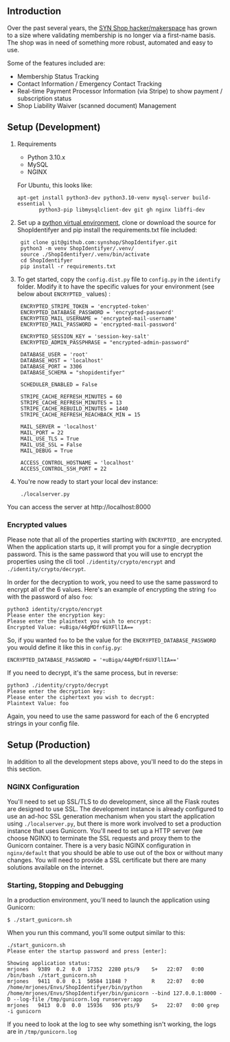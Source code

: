 ## Introduction
Over the past several years, the [SYN Shop hacker/makerspace](https://www.synshop.org) has grown to a size where validating membership is no longer via a first-name basis.  The shop was in need of something more robust, automated and easy to use.  

Some of the features included are:

- Membership Status Tracking
- Contact Information / Emergency Contact Tracking
- Real-time Payment Processor Information (via Stripe) to show payment / subscription status
- Shop Liability Waiver (scanned document) Management

## Setup (Development)

1. Requirements
    * Python 3.10.x
    * MySQL
    * NGINX

   For Ubuntu, this looks like:
   
       apt-get install python3-dev python3.10-venv mysql-server build-essential \
              python3-pip libmysqlclient-dev git gh nginx libffi-dev

2. Set up a [python virtual environment](http://docs.python-guide.org/en/latest/dev/virtualenvs/), clone or download the source for ShopIdentifyer and pip install the requirements.txt file included:

        git clone git@github.com:synshop/ShopIdentifyer.git
        python3 -m venv ShopIdentifyer/.venv/
        source ./ShopIdentifyer/.venv/bin/activate
        cd ShopIdentifyer
        pip install -r requirements.txt

3. To get started, copy the `config.dist.py` file to `config.py` in the `identify` folder. Modify it to have the specific values for your environment (see below about  `ENCRYPTED_` values) :

        ENCRYPTED_STRIPE_TOKEN = 'encrypted-token'
        ENCRYPTED_DATABASE_PASSWORD = 'encrypted-password'
        ENCRYPTED_MAIL_USERNAME = 'encrypted-mail-username'
        ENCRYPTED_MAIL_PASSWORD = 'encrypted-mail-password'

        ENCRYPTED_SESSION_KEY = 'session-key-salt'
        ENCRYPTED_ADMIN_PASSPHRASE = "encrypted-admin-password"

        DATABASE_USER = 'root'
        DATABASE_HOST = 'localhost'
        DATABASE_PORT = 3306
        DATABASE_SCHEMA = "shopidentifyer"

        SCHEDULER_ENABLED = False

        STRIPE_CACHE_REFRESH_MINUTES = 60
        STRIPE_CACHE_REFRESH_MINUTES = 13
        STRIPE_CACHE_REBUILD_MINUTES = 1440
        STRIPE_CACHE_REFRESH_REACHBACK_MIN = 15

        MAIL_SERVER = 'localhost'
        MAIL_PORT = 22
        MAIL_USE_TLS = True
        MAIL_USE_SSL = False
        MAIL_DEBUG = True

        ACCESS_CONTROL_HOSTNAME = 'localhost'
        ACCESS_CONTROL_SSH_PORT = 22

4. You're now ready to start your local dev instance:

        ./localserver.py 

You can access the server at http://localhost:8000

### Encrypted values

Please note that all of the properties starting with `ENCRYPTED_` are encrypted.  When the application starts up, it will prompt you for a single decryption password.  This is the same password that you will use to encrypt the properties using the cli tool `./identity/crypto/encrypt` and `./identity/crypto/decrypt`.

In order for the decryption to work, you need to use the same password to encrypt all of the 6 values. Here's an example of encrypting the string `foo` with the password of also `foo`:

    python3 identity/crypto/encrypt
    Please enter the encryption key:
    Please enter the plaintext you wish to encrypt:
    Encrypted Value: +uBiga/44gMDfr6UXFllIA==

So, if you wanted `foo` to be the value for the `ENCRYPTED_DATABASE_PASSWORD` you would define it like this in `config.py`:

    ENCRYPTED_DATABASE_PASSWORD = '+uBiga/44gMDfr6UXFllIA=='

If you need to decrypt, it's the same process, but in reverse:

    python3 ./identity/crypto/decrypt
    Please enter the decryption key: 
    Please enter the ciphertext you wish to decrypt: 
    Plaintext Value: foo

Again, you need to use the same password for each of the 6 encrypted strings in your config file.

## Setup (Production)

In addition to all the development steps above, you'll need to do the steps in this section.

### NGINX Configuration

You'll need to set up SSL/TLS to do development, since all the Flask routes are designed to use SSL.  The development instance is already configured to use an ad-hoc SSL generation mechanism when you start the application using `./localserver.py`, but there is more work involved to set a production instance that uses Gunicorn.  You'll need to set up a HTTP server (we choose NGINX) to terminate the SSL requests and proxy them to the Gunicorn container.  There is a very basic NGINX configuration in `nginx/default` that you should be able to use out of the box or without many changes.  You will need to provide a SSL certificate but there are many solutions available on the internet.

### Starting, Stopping and Debugging

In a production environment, you'll need to launch the application using Gunicorn:

    $ ./start_gunicorn.sh

When you run this command, you'll some output similar to this:

    ./start_gunicorn.sh  
    Please enter the startup password and press [enter]:

    Showing application status:
    mrjones   9389  0.2  0.0  17352  2280 pts/9    S+   22:07   0:00 /bin/bash ./start_gunicorn.sh
    mrjones   9411  0.0  0.1  50584 11848 ?        R    22:07   0:00 /home/mrjones/Envs/ShopIdentifyer/bin/python /home/mrjones/Envs/ShopIdentifyer/bin/gunicorn --bind 127.0.0.1:8000 -D --log-file /tmp/gunicorn.log runserver:app
    mrjones   9413  0.0  0.0  15936   936 pts/9    S+   22:07   0:00 grep -i gunicorn

If you need to look at the log to see why something isn't working, the logs are in `/tmp/gunicorn.log`    

